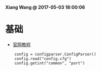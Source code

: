 #### Xiang Wang @ 2017-05-03 18:00:06

# 基础
* [官网教程](https://docs.python.org/3.5/library/configparser.html)
```
    config = configparser.ConfigParser()
    config.read("config.cfg")
    config.getint("common", "port")
```
